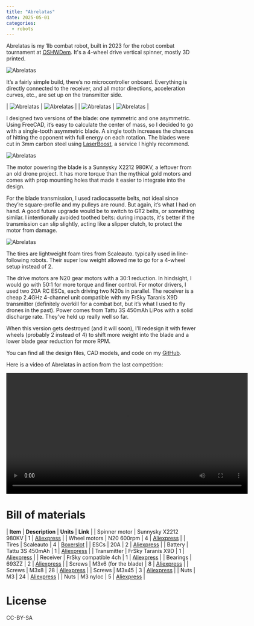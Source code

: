 ```yaml
---
title: "Abrelatas"
date: 2025-05-01
categories:
  - robots
---
```


Abrelatas is my 1lb combat robot, built in 2023 for the robot combat tournament at [OSHWDem](https://www.oshwdem.org/). It's a 4-wheel drive vertical spinner, mostly 3D printed.

![Abrelatas](/assets/images/abrelatas9.jpg)

It’s a fairly simple build, there’s no microcontroller onboard. Everything is directly connected to the receiver, and all motor directions, acceleration curves, etc., are set up on the transmitter side.

| ![Abrelatas](/assets/images/abrelatas6.jpg) | ![Abrelatas](/assets/images/abrelatas5.jpg) |
| ![Abrelatas](/assets/images/abrelatas2.jpg) | ![Abrelatas](/assets/images/abrelatas3.jpg) |

I designed two versions of the blade: one symmetric and one asymmetric. Using FreeCAD, it’s easy to calculate the center of mass, so I decided to go with a single-tooth asymmetric blade. A single tooth increases the chances of hitting the opponent with full energy on each rotation. The blades were cut in 3mm carbon steel using [LaserBoost](https://www.laserboost.com/), a service I highly recommend.

![Abrelatas](/assets/images/abrelatas1.jpg)

The motor powering the blade is a Sunnysky X2212 980KV, a leftover from an old drone project. It has more torque than the mythical gold motors and comes with prop mounting holes that made it easier to integrate into the design.

For the blade transmission, I used radiocassette belts, not ideal since they’re square-profile and my pulleys are round. But again, it’s what I had on hand. A good future upgrade would be to switch to GT2 belts, or something similar. I intentionally avoided toothed belts: during impacts, it's better if the transmission can slip slightly, acting like a slipper clutch, to protect the motor from damage.

![Abrelatas](/assets/images/abrelatas4.jpg)

The tires are lightweight foam tires from Scaleauto. typically used in line-following robots. Their super low weight allowed me to go for a 4-wheel setup instead of 2.

The drive motors are N20 gear motors with a 30:1 reduction. In hindsight, I would go with 50:1 for more torque and finer control. For motor drivers, I used two 20A RC ESCs, each driving two N20s in parallel. The receiver is a cheap 2.4GHz 4-channel unit compatible with my FrSky Taranis X9D transmitter (definitely overkill for a combat bot, but it’s what I used to fly drones in the past). Power comes from Tattu 3S 450mAh LiPos with a solid discharge rate. They've held up really well so far.

When this version gets destroyed (and it will soon), I’ll redesign it with fewer wheels (probably 2 instead of 4) to shift more weight into the blade and a lower blade gear reduction for more RPM.

You can find all the design files, CAD models, and code on my [GitHub](https://github.com/javierih/abrelatas).

Here is a video of Abrelatas in action from the last competition:

<video controls width="640">
  <source src="https://www.oshwdem.org/wp-content/uploads/2024/04/video5841452394994470987.mp4" type="video/mp4">
  Your browser does not support the video tag.
</video>


# Bill of materials

<style>
table {
  width: 100%;
  table-layout: fixed;
}

td, th {
  width: 25%;
  vertical-align: top;
  text-align: left;
  border: none !important;
  padding: 10px;
}

</style>

| **Item**      | **Description**       | **Units** | **Link**                                                  |
| Spinner motor | Sunnysky X2212 980KV  | 1         | [Aliexpress](https://s.click.aliexpress.com/e/_oldCXqp)   |
| Wheel motors  | N20 600rpm            | 4         | [Aliexpress](https://s.click.aliexpress.com/e/_opPCzkd)   |
| Tires         | Scaleauto             | 4         | [Boxerslot](https://boxerslot.com/neumaticos-slot-124/675-scaleauto-sc-4802-neumatico-espuma-124-procomp-30mm-diamext-20.html)   |
| ESCs          | 20A                   | 2         | [Aliexpress](https://s.click.aliexpress.com/e/_oEAXy3P)   |
| Battery       | Tattu 3S 450mAh       | 1         | [Aliexpress](https://s.click.aliexpress.com/e/_opgXWGv)   |
| Transmitter   | FrSky Taranis X9D     | 1         | [Aliexpress](https://s.click.aliexpress.com/e/_oDKeYXf)   |
| Receiver      | FrSky compatible 4ch  | 1         | [Aliexpress](https://s.click.aliexpress.com/e/_oErHXpn)   |
| Bearings      | 693ZZ                 | 2         | [Aliexpress](https://s.click.aliexpress.com/e/_onsn3RF)   |
| Screws        | M3x6 (for the blade)  | 8         | [Aliexpress](https://s.click.aliexpress.com/e/_opnr99D)   |
| Screws        | M3x8                  | 28        | [Aliexpress](https://s.click.aliexpress.com/e/_opnr99D)   |
| Screws        | M3x45                 | 3         | [Aliexpress](https://s.click.aliexpress.com/e/_opnr99D)   |
| Nuts          | M3                    | 24        | [Aliexpress](https://s.click.aliexpress.com/e/_oCUTIFp)   |
| Nuts          | M3 nyloc              | 5         | [Aliexpress](https://s.click.aliexpress.com/e/_o2EQdDv)   |


# License
CC-BY-SA



